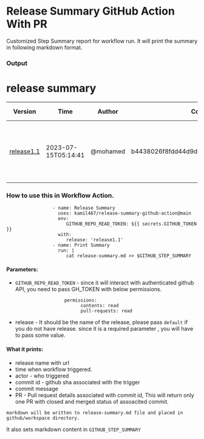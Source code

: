 # Release Summary GitHub Action With PR

Customized Step Summary report for workflow run. It will print the summary in following markdown format.

### Output

# release summary
|Version|Time|Author|Commit Id|Commit Message|PR|
|---|---|---|---|---|---|
|[release1.1](https://github.com/kamil467/devops-playground/releases/tag/release1.1)|2023-07-15T05:14:41|@mohamed|b4438026f8fdd44d9da7e067606d1690bc1e26e0|version changed to 2 (#9)  adding more commit message| - [9](https://github.com/kamil467/devops-playground/pull/9) <br />  - Title: version changed to 2 <br /> - Message: <p> </p> | 
  

### How to use this in Workflow Action.
```
                 - name: Release Summary            
                   uses: kamil467/release-summary-github-action@main     
                   env:   
                      GITHUB_REPO_READ_TOKEN: ${{ secrets.GITHUB_TOKEN }}
                   with:
                      release: 'release1.1'
                 - name: Print Summary
                   run: |
                      cat release-summary.md >> $GITHUB_STEP_SUMMARY
```

#### Parameters:
  -  `GITHUB_REPO_READ_TOKEN` - since it will interact with authenticated github API, you need to pass GH_TOKEN with below permissions.
      
                         
                           permissions:
                                 contents: read
                                 pull-requests: read
                         
  -  release - It should be the name of the release, please pass `default` if you do not have release. since it is a required parameter , you will have to pass some value.

#### What it prints:
   - release name with url
   - time when workflow triggered.
   - actor - who triggered
   - commit id - github sha associated with the trigger
   - commit message
   - PR - Pull request details associated with commit id, This will return only one PR with closed and merged status of assoacited commit.
     
`markdown will be written to release-summary.md file and placed in github/workspace directory.`

It also sets markdown content in `GITHUB_STEP_SUMMARY`

    
